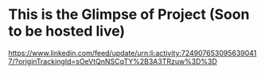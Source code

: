 # This is the Glimpse of Project (Soon to be hosted live)

https://www.linkedin.com/feed/update/urn:li:activity:7249076530956390417/?originTrackingId=sOeVtQnNSCqTY%2B3A3TRzuw%3D%3D
